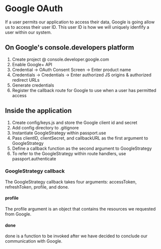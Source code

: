 # Google OAuth

If a user permits our application to access their data, Google is going allow us to access their user ID. This user ID is how we will uniquely idenfify a user within our system.

## On Google's console.developers platform

1. Create project @ console.developer.google.com
2. Enable Google+ API
3. Credential -> OAuth Consent Screen -> Enter product name
4. Credentials -> Credentials -> Enter authorized JS origins & authorized redirect URLs
5. Generate credentials
6. Register the callback route for Google to use when a user has permitted access

## Inside the application
1. Create config/keys.js and store the Google client id and secret
2. Add config directory to .gitignore
3. Instantiate GoogleStrategy within passport.use
4. Pass clientID, clientSecret, and callbackURL as the first argument to GoogleStrategy
5. Define a callback function as the second argument to GoogleStrategy
6. To refer to the GoogleStrategy within route handlers, use passport.authenticate

### GoogleStrategy callback

The GoogleStrategy callback takes four arguments: accessToken, refreshToken, profile, and done.

#### profile

The profile argument is an object that contains the resources we requested from Google.

#### done

done is a function to be invoked after we have decided to conclude our communication with Google.